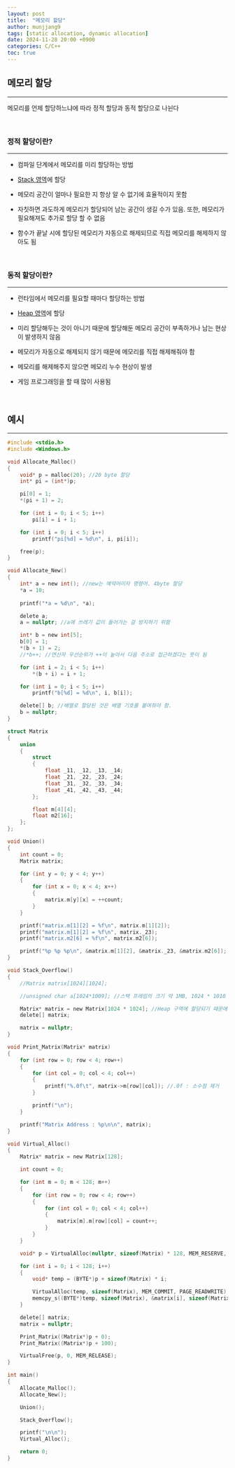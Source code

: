 ```yaml
---
layout: post
title:  "메모리 할당"
author: munjjang9
tags: [static allocation, dynamic allocation]
date: 2024-11-28 20:00 +0900
categories: C/C++
toc: true
---
```


## 메모리 할당
---
메모리를 언제 할당하느냐에 따라 정적 할당과 동적 할당으로 나뉜다

<br>

### 정적 할당이란?
---
- 컴파일 단계에서 메모리를 미리 할당하는 방법

- [Stack 영역](https://munjjang9.github.io/c/c++/2024/11/27/memory-segments/#stack-%EC%98%81%EC%97%AD)에 할당

- 메모리 공간이 얼마나 필요한 지 항상 알 수 없기에 효율적이지 못함

- 자칫하면 과도하게 메모리가 할당되어 남는 공간이 생길 수가 있음. 또한, 메모리가 필요해져도 추가로 할당 할 수 없음

- 함수가 끝날 시에 할당된 메모리가 자동으로 해제되므로 직접 메모리를 해제하지 않아도 됨

<br>

### 동적 할당이란?
---
- 런타임에서 메모리를 필요할 때마다 할당하는 방법

- [Heap 영역](https://munjjang9.github.io/c/c++/2024/11/27/memory-segments/#heap-%EC%98%81%EC%97%AD)에 할당

- 미리 할당해두는 것이 아니기 때문에 할당해둔 메모리 공간이 부족하거나 남는 현상이 발생하지 않음

- 메모리가 자동으로 해제되지 않기 때문에 메모리를 직접 해제해줘야 함

- 메모리를 해제해주지 않으면 메모리 누수 현상이 발생

- 게임 프로그래밍을 할 때 많이 사용됨

<br>

## 예시
---
```c
#include <stdio.h>
#include <Windows.h>

void Allocate_Malloc()
{
	void* p = malloc(20); //20 byte 할당
	int* pi = (int*)p;

	pi[0] = 1;
	*(pi + 1) = 2;

	for (int i = 0; i < 5; i++)
		pi[i] = i + 1;

	for (int i = 0; i < 5; i++)
		printf("pi[%d] = %d\n", i, pi[i]);

	free(p);
}

void Allocate_New()
{
	int* a = new int(); //new는 예약어이자 명령어. 4byte 할당
	*a = 10;
	
	printf("*a = %d\n", *a);

	delete a;
	a = nullptr; //a에 쓰레기 값이 들어가는 걸 방지하기 위함

	int* b = new int[5];
	b[0] = 1;
	*(b + 1) = 2;
	//*b++; //연산자 우선순위가 ++이 높아서 다음 주소로 접근하겠다는 뜻이 됨

	for (int i = 2; i < 5; i++)
		*(b + i) = i + 1;

	for (int i = 0; i < 5; i++)
		printf("b[%d] = %d\n", i, b[i]);

	delete[] b; //배열로 할당된 것은 배열 기호를 붙여줘야 함.
	b = nullptr;
}

struct Matrix
{
	union
	{
		struct  
		{
			float _11, _12, _13, _14;
			float _21, _22, _23, _24;
			float _31, _32, _33, _34;
			float _41, _42, _43, _44;
		};

		float m[4][4];
		float m2[16];
	};
};

void Union()
{
	int count = 0;
	Matrix matrix;

	for (int y = 0; y < 4; y++)
	{
		for (int x = 0; x < 4; x++)
		{
			matrix.m[y][x] = ++count;
		}
	}

	printf("matrix.m[1][2] = %f\n", matrix.m[1][2]);
	printf("matrix.m[1][2] = %f\n", matrix._23);
	printf("matrix.m2[6] = %f\n", matrix.m2[6]);

	printf("%p %p %p\n", &matrix.m[1][2], &matrix._23, &matrix.m2[6]);
}

void Stack_Overflow()
{
	//Matrix matrix[1024][1024];

	//unsigned char a[1024*1009]; //스택 프레임의 크기 약 1MB, 1024 * 1010

	Matrix* matrix = new Matrix[1024 * 1024]; //Heap 구역에 할당되기 때문에 허용 됨
	delete[] matrix;

	matrix = nullptr;
}

void Print_Matrix(Matrix* matrix)
{
	for (int row = 0; row < 4; row++)
	{
		for (int col = 0; col < 4; col++)
		{
			printf("%.0f\t", matrix->m[row][col]); //.0f : 소수점 제거
		}

		printf("\n");
	}

	printf("Matrix Address : %p\n\n", matrix);
}

void Virtual_Alloc()
{
	Matrix* matrix = new Matrix[128];

	int count = 0;

	for (int m = 0; m < 128; m++)
	{
		for (int row = 0; row < 4; row++)
		{
			for (int col = 0; col < 4; col++)
			{
				matrix[m].m[row][col] = count++;
			}
		}
	}

	void* p = VirtualAlloc(nullptr, sizeof(Matrix) * 128, MEM_RESERVE, PAGE_READWRITE); //예약된 공간의 시작 주소를 p에 저장

	for (int i = 0; i < 128; i++)
	{
		void* temp = (BYTE*)p + sizeof(Matrix) * i;

		VirtualAlloc(temp, sizeof(Matrix), MEM_COMMIT, PAGE_READWRITE);
		memcpy_s((BYTE*)temp, sizeof(Matrix), &matrix[i], sizeof(Matrix));
	}

	delete[] matrix;
	matrix = nullptr;

	Print_Matrix((Matrix*)p + 0);
	Print_Matrix((Matrix*)p + 100);

	VirtualFree(p, 0, MEM_RELEASE);
}

int main()
{
	Allocate_Malloc();
	Allocate_New();

	Union();

	Stack_Overflow();

	printf("\n\n");
	Virtual_Alloc();

	return 0;
}
```